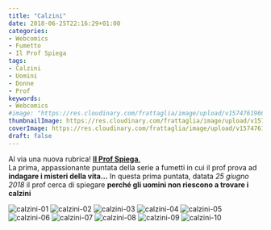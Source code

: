 ```yaml
---
title: "Calzini"
date: 2018-06-25T22:16:29+01:00
categories:
- Webcomics
- Fumetto
- Il Prof Spiega
tags:
- Calzini
- Uomini
- Donne
- Prof
keywords:
- Webcomics
#image: "https://res.cloudinary.com/frattaglia/image/upload/v1574761966/calzini/calzini-01_bhtxr8.jpg"
thumbnailImage: https://res.cloudinary.com/frattaglia/image/upload/v1574761966/calzini/calzini-01_bhtxr8.jpg
coverImage: https://res.cloudinary.com/frattaglia/image/upload/v1574761966/calzini/calzini-04_bbiwpi.jpg
draft: false
---
```

Al via una nuova rubrica! <span class="rosso"><u>**Il Prof Spiega**.</u></span>\
La prima, appassionante puntata della serie a fumetti in cui il prof prova ad **indagare i misteri della vita...**
In questa prima puntata, datata *25 giugno 2018* il prof cerca di spiegare **perché gli uomini non riescono a trovare i calzini**

<!--more-->
![calzini-01](https://res.cloudinary.com/frattaglia/image/upload/v1574761966/calzini/calzini-01_bhtxr8.jpg)
![calzini-02](https://res.cloudinary.com/frattaglia/image/upload/v1574761966/calzini/calzini-02_nhs9zf.jpg)
![calzini-03](https://res.cloudinary.com/frattaglia/image/upload/v1574761967/calzini/calzini-03_vxjcbr.jpg)
![calzini-04](https://res.cloudinary.com/frattaglia/image/upload/v1574761966/calzini/calzini-04_bbiwpi.jpg)
![calzini-05](https://res.cloudinary.com/frattaglia/image/upload/v1574761967/calzini/calzini-05_elltr1.jpg)
![calzini-06](https://res.cloudinary.com/frattaglia/image/upload/v1574761965/calzini/calzini-06_v8xh3f.jpg)
![calzini-07](https://res.cloudinary.com/frattaglia/image/upload/v1574761965/calzini/calzini-07_ehm1if.jpg)
![calzini-08](https://res.cloudinary.com/frattaglia/image/upload/v1574761965/calzini/calzini-08_juc0vb.jpg)
![calzini-09](https://res.cloudinary.com/frattaglia/image/upload/v1574761967/calzini/calzini-09_zljos1.jpg)
![calzini-10](https://res.cloudinary.com/frattaglia/image/upload/v1574761967/calzini/calzini-10_xliiwz.jpg)

